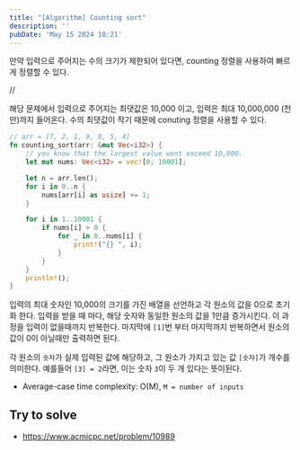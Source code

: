 ```yaml
---
title: "[Algorithm] Counting sort"
description: ''
pubDate: 'May 15 2024 18:21'
---
```


만약 입력으로 주어지는 수의 크기가 제한되어 있다면, counting 정렬을 사용하여 빠르게 정렬할 수 있다.

//

해당 문제에서 입력으로 주어지는 최댓값은 10,000 이고, 입력은 최대 10,000,000 (천 만)까지 들어온다. 
수의 최댓값이 작기 때문에 conuting 정렬을 사용할 수 있다. 

```rust
// arr = [7, 2, 1, 9, 8, 5, 4]
fn counting_sort(arr: &mut Vec<i32>) {
    // you know that the largest value wont exceed 10,000.
    let mut nums: Vec<i32> = vec![0; 10001];

    let n = arr.len();
    for i in 0..n {
        nums[arr[i] as usize] += 1;
    }

    for i in 1..10001 {
        if nums[i] > 0 {
            for _ in 0..nums[i] {
                print!("{} ", i);
            }
        }
    }
    println!();
}
```

입력의 최대 숫자인 10,000의 크기를 가진 배열을 선언하고 각 원소의 값을 0으로 초기화 한다.
입력을 받을 때 마다, 해당 숫자와 동일한 원소의 값을 1만큼 증가시킨다. 이 과정을 입력이 없을때까지 반복한다. 
마지막에 `[1]`번 부터 마지막까지 반복하면서 원소의 값이 0이 아닐때만 출력하면 된다.

각 원소의 `숫자`가 실제 입력된 값에 해당하고, 그 원소가 가지고 있는 값 `[숫자]`가 개수를 의미한다.
예를들어 `[3] = 2`라면, 이는 숫자 `3`이 두 개 있다는 뜻이된다.

- Average-case time complexity: O(M), `M = number of inputs`

## Try to solve
- https://www.acmicpc.net/problem/10989